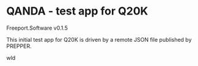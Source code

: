 #  QANDA - test app for Q20K

Freeport.Software v0.1.5

This initial test app for Q20K is driven by a remote JSON file published by PREPPER.

wld

